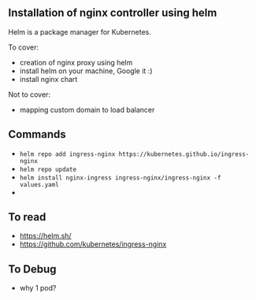 ## Installation of nginx controller using helm

Helm is a package manager for Kubernetes.

To cover:
 - creation of nginx proxy using helm
 - install helm on your machine, Google it :)
 - install nginx chart

Not to cover:
 - mapping custom domain to load balancer


## Commands
 - ```helm repo add ingress-nginx https://kubernetes.github.io/ingress-nginx```
 - ```helm repo update```
 - ```helm install nginx-ingress ingress-nginx/ingress-nginx -f values.yaml```
 -

## To read
 - https://helm.sh/
 - https://github.com/kubernetes/ingress-nginx

## To Debug
 - why 1 pod?

